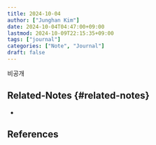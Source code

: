 ```yaml
---
title: 2024-10-04
author: ["Junghan Kim"]
date: 2024-10-04T04:47:00+09:00
lastmod: 2024-10-09T22:15:35+09:00
tags: ["journal"]
categories: ["Note", "Journal"]
draft: false
---
```


비공개


## Related-Notes {#related-notes}

-

## References

<style>.csl-entry{text-indent: -1.5em; margin-left: 1.5em;}</style><div class="csl-bib-body">
</div>
